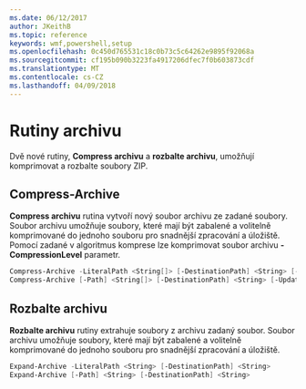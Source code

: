 ```yaml
---
ms.date: 06/12/2017
author: JKeithB
ms.topic: reference
keywords: wmf,powershell,setup
ms.openlocfilehash: 0c450d765531c18c0b73c5c64262e9895f92068a
ms.sourcegitcommit: cf195b090b3223fa4917206dfec7f0b603873cdf
ms.translationtype: MT
ms.contentlocale: cs-CZ
ms.lasthandoff: 04/09/2018
---
```

# <a name="archive-cmdlets"></a>Rutiny archivu

Dvě nové rutiny, **Compress archivu** a **rozbalte archivu**, umožňují komprimovat a rozbalte soubory ZIP.

## <a name="compress-archive"></a>Compress-Archive
**Compress archivu** rutina vytvoří nový soubor archivu ze zadané soubory. Soubor archivu umožňuje soubory, které mají být zabalené a volitelně komprimované do jednoho souboru pro snadnější zpracování a úložiště. Pomocí zadané v algoritmus komprese lze komprimovat soubor archivu **- CompressionLevel** parametr.
```powershell
Compress-Archive -LiteralPath <String[]> [-DestinationPath] <String> [-Update] [-CompressionLevel <Microsoft.PowerShell.Commands.CompressionLevel>]
Compress-Archive [-Path] <String[]> [-DestinationPath] <String> [-Update] [-CompressionLevel <Microsoft.PowerShell.Commands.CompressionLevel>]
```

## <a name="expand-archive"></a>Rozbalte archivu
**Rozbalte archivu** rutiny extrahuje soubory z archivu zadaný soubor. Soubor archivu umožňuje soubory, které mají být zabalené a volitelně komprimované do jednoho souboru pro snadnější zpracování a úložiště.
```powershell
Expand-Archive -LiteralPath <String> [-DestinationPath] <String>
Expand-Archive [-Path] <String> [-DestinationPath] <String>
```